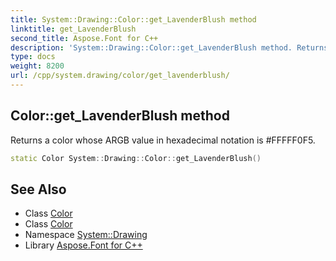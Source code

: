 ```yaml
---
title: System::Drawing::Color::get_LavenderBlush method
linktitle: get_LavenderBlush
second_title: Aspose.Font for C++
description: 'System::Drawing::Color::get_LavenderBlush method. Returns a color whose ARGB value in hexadecimal notation is #FFFFF0F5 in C++.'
type: docs
weight: 8200
url: /cpp/system.drawing/color/get_lavenderblush/
---
```

## Color::get_LavenderBlush method


Returns a color whose ARGB value in hexadecimal notation is #FFFFF0F5.

```cpp
static Color System::Drawing::Color::get_LavenderBlush()
```

## See Also

* Class [Color](../)
* Class [Color](../)
* Namespace [System::Drawing](../../)
* Library [Aspose.Font for C++](../../../)
